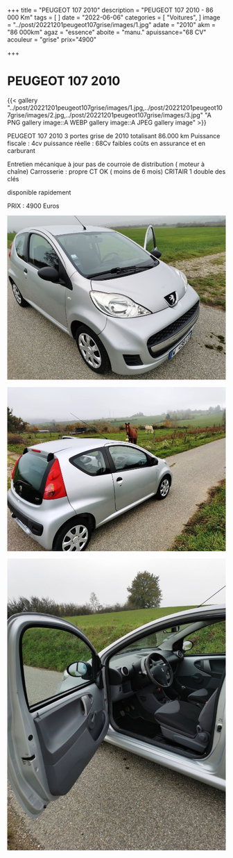+++
title = "PEUGEOT 107 2010"
description = "PEUGEOT 107 2010 - 86 000 Km"
tags = [
]
date = "2022-06-06"
categories = [
    "Voitures",
]
image = "../post/20221201peugeot107grise/images/1.jpg"
adate = "2010"
akm = "86 000km"
agaz = "essence"
aboite = "manu."
apuissance="68 CV"
acouleur = "grise"
prix="4900"

+++

# PEUGEOT 107 2010

{{< gallery "../post/20221201peugeot107grise/images/1.jpg,../post/20221201peugeot107grise/images/2.jpg,../post/20221201peugeot107grise/images/3.jpg" "A PNG gallery image::A WEBP gallery image::A JPEG gallery image" >}}


PEUGEOT 107 2010 3 portes grise de 2010 totalisant 86.000 km
Puissance fiscale : 4cv
puissance réelle : 68Cv
faibles coûts en assurance et en carburant


Entretien mécanique à jour 
pas de courroie de distribution ( moteur à chaîne)
Carrosserie : propre
CT OK ( moins de 6 mois)
CRITAIR 1
double des clés

disponible rapidement

PRIX : 4900 Euros


<!-- more -->


![](images/1.jpg)

![](images/2.jpg)

![](images/3.jpg)

